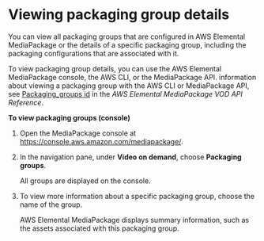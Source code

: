 # Viewing packaging group details<a name="pkg-group-view"></a>

You can view all packaging groups that are configured in AWS Elemental MediaPackage or the details of a specific packaging group, including the packaging configurations that are associated with it\.

To view packaging group details, you can use the AWS Elemental MediaPackage console, the AWS CLI, or the MediaPackage API\. information about viewing a packaging group with the AWS CLI or MediaPackage API, see [Packaging\_groups id](https://docs.aws.amazon.com/mediapackage-vod/latest/apireference/packaging_groups-id.html) in the *AWS Elemental MediaPackage VOD API Reference*\.

**To view packaging groups \(console\)**

1. Open the MediaPackage console at [https://console\.aws\.amazon\.com/mediapackage/](https://console.aws.amazon.com/mediapackage/)\.

1. In the navigation pane, under **Video on demand**, choose **Packaging groups**\.

   All groups are displayed on the console\.

1. To view more information about a specific packaging group, choose the name of the group\.

   AWS Elemental MediaPackage displays summary information, such as the assets associated with this packaging group\.
